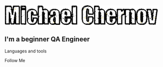 ![Header](https://github.com/HondaGoro12/MichaelChernov/blob/main/assets/Chernov.gif)

## I'm a beginner QA Engineer

Languages and tools

Follow Me
